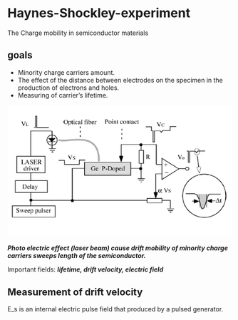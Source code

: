 # Haynes-Shockley-experiment
The Charge mobility in semiconductor materials
## goals
- Minority charge carriers amount.
- The effect of the distance between electrodes on the specimen in the production of electrons and holes.
- Measuring of carrier’s lifetime.

![config](./image.jpg)

***Photo electric effect (laser beam) cause drift mobility of minority charge carriers sweeps length of the semiconductor.***

Important fields: ***lifetime, drift velocity, electric field***

## Measurement of drift velocity
E_s is an internal electric pulse field that produced by a pulsed generator.
